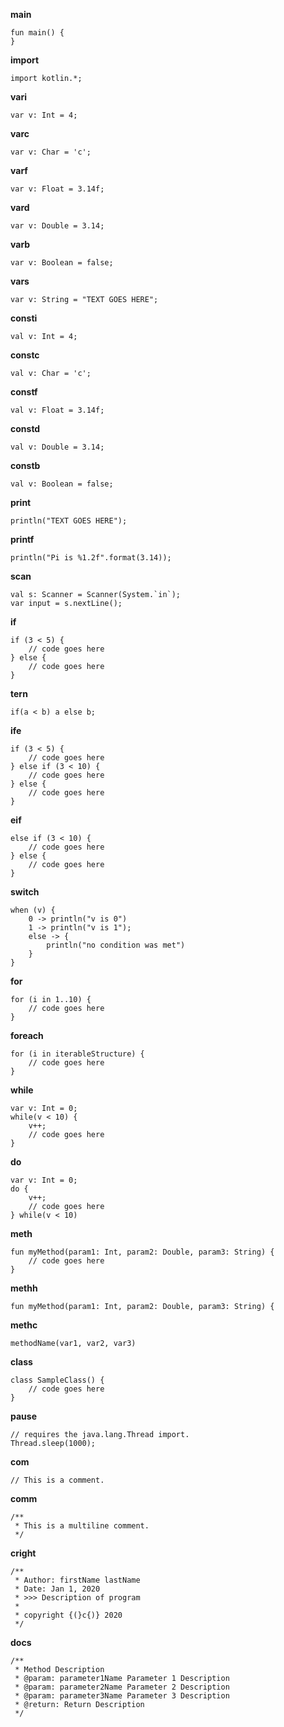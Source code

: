 **main**

```
fun main() {
}
```

**import**

```
import kotlin.*;
```

**vari**

```
var v: Int = 4;
```

**varc**

```
var v: Char = 'c';
```

**varf**

```
var v: Float = 3.14f;
```

**vard**

```
var v: Double = 3.14;
```

**varb**

```
var v: Boolean = false;
```

**vars**

```
var v: String = "TEXT GOES HERE";
```

**consti**

```
val v: Int = 4;
```

**constc**

```
val v: Char = 'c';
```

**constf**

```
val v: Float = 3.14f;
```

**constd**

```
val v: Double = 3.14;
```

**constb**

```
val v: Boolean = false;
```

**print**

```
println("TEXT GOES HERE");
```

**printf**

```
println("Pi is %1.2f".format(3.14));
```

**scan**

```
val s: Scanner = Scanner(System.`in`);
var input = s.nextLine();
```

**if**

```
if (3 < 5) {
    // code goes here
} else {
    // code goes here
}
```

**tern**

```
if(a < b) a else b;
```

**ife**

```
if (3 < 5) {
    // code goes here
} else if (3 < 10) {
    // code goes here
} else {
    // code goes here
}
```

**eif**

```
else if (3 < 10) { 
    // code goes here
} else {
    // code goes here
}
```

**switch**

```
when (v) {
    0 -> println("v is 0")
    1 -> println("v is 1");
    else -> {
        println("no condition was met")
    }
}
```

**for**

```
for (i in 1..10) {
    // code goes here
}
```

**foreach**

```
for (i in iterableStructure) {
    // code goes here
}
```

**while**

```
var v: Int = 0;
while(v < 10) {
    v++;
    // code goes here
}
```

**do**

```
var v: Int = 0;
do {
    v++;
    // code goes here
} while(v < 10)
```

**meth**

```
fun myMethod(param1: Int, param2: Double, param3: String) {
    // code goes here
}
```

**methh**

```
fun myMethod(param1: Int, param2: Double, param3: String) {
```

**methc**

```
methodName(var1, var2, var3)
```

**class**

```
class SampleClass() {
    // code goes here
}
```

**pause**

```
// requires the java.lang.Thread import.
Thread.sleep(1000);
```

**com**

```
// This is a comment.
```

**comm**

```
/**
 * This is a multiline comment.
 */
```

**cright**

```
/**
 * Author: firstName lastName
 * Date: Jan 1, 2020
 * >>> Description of program
 *
 * copyright {(}c{)} 2020
 */
```

**docs**

```
/**
 * Method Description
 * @param: parameter1Name Parameter 1 Description
 * @param: parameter2Name Parameter 2 Description
 * @param: parameter3Name Parameter 3 Description
 * @return: Return Description
 */
```